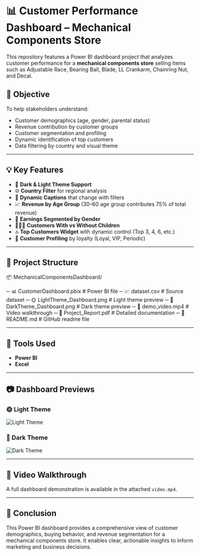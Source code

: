 # 📊 Customer Performance Dashboard – Mechanical Components Store

This repository features a Power BI dashboard project that analyzes customer performance for a **mechanical components store** selling items such as Adjustable Race, Bearing Ball, Blade, LL Crankarm, Chainring Nut, and Decal.

## 🎯 Objective

To help stakeholders understand:
- Customer demographics (age, gender, parental status)
- Revenue contribution by customer groups
- Customer segmentation and profiling
- Dynamic identification of top customers
- Data filtering by country and visual theme

---

## 💡 Key Features

- 🌙 **Dark & Light Theme Support**
- 🌐 **Country Filter** for regional analysis
- 🔄 **Dynamic Captions** that change with filters
- 📈 **Revenue by Age Group** (30–60 age group contributes 75% of total revenue)
- 🚻 **Earnings Segmented by Gender**
- 👨‍👩‍👧 **Customers With vs Without Children**
- 🔝 **Top Customers Widget** with dynamic control (Top 3, 4, 6, etc.)
- 🧩 **Customer Profiling** by loyalty (Loyal, VIP, Periodic)

---

## 📁 Project Structure

📦 MechanicalComponentsDashboard/

─ 📊 CustomerDashboard.pbix # Power BI file
─ 📈 dataset.csv # Source dataset
─ 🌞 LightTheme_Dashboard.png # Light theme preview
─ 🌚 DarkTheme_Dashboard.png # Dark theme preview
─ 🎥 demo_video.mp4 # Video walkthrough
─ 📄 Project_Report.pdf # Detailed documentation
─ 📘 README.md # GitHub readme file



---

## 🧰 Tools Used

- **Power BI**
- **Excel**

---

## 📷 Dashboard Previews

### 🌞 Light Theme

![Light Theme]((https://github.com/sayedsoliman0047/CustomerPerformanceDashboard-Power-Bi-/blob/main/Light%20Theme%20Dashboard.png))

### 🌚 Dark Theme

![Dark Theme]((https://github.com/sayedsoliman0047/CustomerPerformanceDashboard-Power-Bi-/blob/main/Light%20Theme%20Dashboard.png))

---

## 🎥 Video Walkthrough

A full dashboard demonstration is available in the attached `video.mp4`.

---

## 📌 Conclusion

This Power BI dashboard provides a comprehensive view of customer demographics, buying behavior, and revenue segmentation for a mechanical components store. It enables clear, actionable insights to inform marketing and business decisions.

